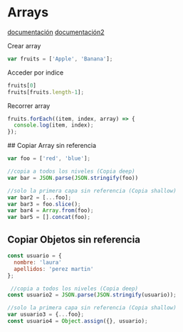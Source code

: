 # Arrays
[documentación](https://devdocs.io/javascript/global_objects/array)
[documentación2](https://developer.mozilla.org/es/docs/Web/JavaScript/Referencia/Objetos_globales/Array)

Crear array
```javaScript
var fruits = ['Apple', 'Banana'];
```
Acceder por indice
```javaScript
fruits[0]
fruits[fruits.length-1];
```

Recorrer array
```javaScript
fruits.forEach((item, index, array) => {
  console.log(item, index);
});
```

## Copiar Array sin referencia
 ```javaScript
 var foo = ['red', 'blue'];

 //copia a todos los niveles (Copia deep)
var bar = JSON.parse(JSON.stringify(foo))

//solo la primera capa sin referencia (Copia shallow)
var bar2 = [...foo];
var bar3 = foo.slice();
var bar4 = Array.from(foo);
var bar5 = [].concat(foo);
```

## Copiar Objetos sin referencia
```javascript
const usuario = {
  nombre: 'laura'
  apellidos: 'perez martin'
};

 //copia a todos los niveles (Copia deep)
const usuario2 = JSON.parse(JSON.stringify(usuario));

//solo la primera capa sin referencia (Copia shallow)
var usuario3 = {...foo};
const usuario4 = Object.assign({}, usuario);
```
